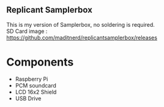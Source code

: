 Replicant Samplerbox
--------------------
This is my version of Samplerbox, no soldering is required.   
SD Card image : https://github.com/maditnerd/replicantsamplerbox/releases

# Components
* Raspberry Pi
* PCM soundcard
* LCD 16x2 Shield
* USB Drive



